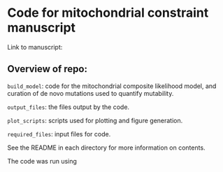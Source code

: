 # Code for mitochondrial constraint manuscript

<placeholder for short blurb summary of the study>

Link to manuscript: <placeholder>

## Overview of repo:

`build_model`: code for the mitochondrial composite likelihood model, and curation of de novo mutations used to quantify mutability.

`output_files`: the files output by the code.

`plot_scripts`: scripts used for plotting and figure generation. 

`required_files`: input files for code.

See the README in each directory for more information on contents.

The code was run using <placeholder text for python and R details>
